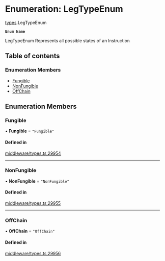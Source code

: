 # Enumeration: LegTypeEnum

[types](../wiki/types).LegTypeEnum

**`Enum Name`**

 LegTypeEnum
 Represents all possible states of an Instruction

## Table of contents

### Enumeration Members

- [Fungible](../wiki/types.LegTypeEnum#fungible)
- [NonFungible](../wiki/types.LegTypeEnum#nonfungible)
- [OffChain](../wiki/types.LegTypeEnum#offchain)

## Enumeration Members

### Fungible

• **Fungible** = ``"Fungible"``

#### Defined in

[middleware/types.ts:29954](https://github.com/PolymeshAssociation/polymesh-sdk/blob/07b115c8/src/middleware/types.ts#L29954)

___

### NonFungible

• **NonFungible** = ``"NonFungible"``

#### Defined in

[middleware/types.ts:29955](https://github.com/PolymeshAssociation/polymesh-sdk/blob/07b115c8/src/middleware/types.ts#L29955)

___

### OffChain

• **OffChain** = ``"OffChain"``

#### Defined in

[middleware/types.ts:29956](https://github.com/PolymeshAssociation/polymesh-sdk/blob/07b115c8/src/middleware/types.ts#L29956)
